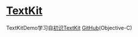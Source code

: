 # [TextKit](https://github.com/leiguang/TextKit)
TextKitDemo学习自[初识TextKit](https://objccn.io/issue-5-1/) [GitHub](https://github.com/objcio/issue-5-textkit)(Objective-C)
